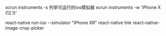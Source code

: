 xcrun instruments -s 列举可运行的ios模拟器
xcrun instruments -w 'iPhone X (12.1)' 

react-native run-ios --simulator "iPhone XR"
react-native link react-native-image-crop-picker
